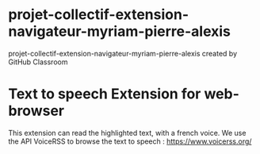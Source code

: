 # projet-collectif-extension-navigateur-myriam-pierre-alexis
projet-collectif-extension-navigateur-myriam-pierre-alexis created by GitHub Classroom

# Text to speech Extension for web-browser
This extension can read the highlighted text, with a french voice.
We use the API VoiceRSS to browse the text to speech :
https://www.voicerss.org/


